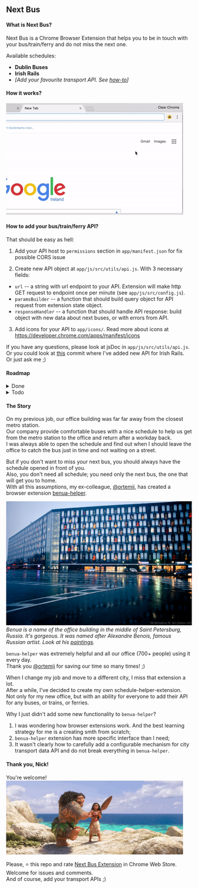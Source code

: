 ## Next Bus

#### What is Next Bus?
Next Bus is a Chrome Browser Extension that helps you to be in touch with your bus/train/ferry and do not miss the next one.  

Available schedules:  
* **Dublin Buses**
* **Irish Rails**
* *[Add your favourite transport API. See [how-to](#how-to-add-your-bustrainferry-api)]*

#### How it works?
![Example of use](assets/readme/example.gif)

#### How to add your bus/train/ferry API?

That should be easy as hell:  

1. Add your API host to `permissions` section in `app/manifest.json` for fix possible CORS issue  

2. Create new API object at `app/js/src/utils/api.js`. With 3 necessary fields:
  * `url` -- a string with url endpoint to your API. Extension will make http GET request to endpoint once per minute (see `app/js/src/config.js`).   
  * `paramsBuilder` -- a function that should build query object for API request from extension state object.   
  * `responseHandler` -- a function that should handle API response: build object with new data about next buses, or with errors from API.    

3. Add icons for your API to `app/icons/`. Read more about icons at https://developer.chrome.com/apps/manifest/icons

If you have any questions, please look at jsDoc in `app/js/src/utils/api.js`.  
Or you could look at [this](https://github.com/nkapliev/next-bus/commit/537771d3f6218cc9e8d54e4b3c2d3d859744e701) commit where I've added new API for Irish Rails.  
Or just ask me ;)  

#### Roadmap

<details>
  <summary>Done</summary><p>
  * mvp  
  * api call abstraction for other cities  
  * draw interface  
  * beautify view  
  * icons  
  * linter and precommit checking  
  * browserify + babelify + watchify + sourcemapify ... wtffy is going on with this -fy?  
  * Make errors from background page explicit  
  * move setInterval renew from popup to background script (demon script renew list with setTimeout(xhr) )  
  * Promises  
  * jsdoc  
  * renew extension icon so user don't have to open popup for checking the bus (badge)  
  * Licence  
  * add bus id input  
  * README.md  
  * Contribute instructions for other cities
  * Try to follow "Contribute instructions for other cities" and add new api: Dublin trains api  
  * optimize gif and image in readme.md
  * about page in Chrome Web Store    
  * github descriptions  
</p></details>
<details>
  <summary>Todo</summary><p>
  * draw big and large tiles for Chrome Web Store  
  * github pages?  
  * Think about universal non-ireland related icon. With commute theme.  
  * Add tabs in popup to save several stops in several APIs. To compare time between buses and trains.
  * tests. Hmm should start with them next time :)  
  * Add loglevels  
  * Google Analytics counter. (What is it for?)    
  * Add FF, Safari, etc.  
  * Add ability to add stops from map  
  * Add some static API  
  * Add ability to add API privately (== locally)  
  * Add castomizable view for each API  
  * Add popup notifications  
  * Inline install: https://developer.chrome.com/webstore/inline_installation?hl=en-US    
  * Add youtube video of usage with cats, unicornes and nice music  
</p></details>

#### The Story
On my previous job, our office building was far far away from the closest metro station.  
Our company provide comfortable buses with a nice schedule to help us get from the metro station to the office and return after a workday back.  
I was always able to open the schedule and find out when I should leave the office to catch the bus just in time and not waiting on a street.  

But if you don't want to miss your next bus, you should always have the schedule opened in front of you.  
Also, you don't need all schedule; you need only the next bus, the one that will get you to home.  
With all this assumptions, my ex-colleague, [@ortemij](https://github.com/ortemij), has created a browser extension [benua-helper](https://github.com/ortemij/benua-helper).  

![Benua](assets/readme/benua.jpg)  
*Benua is a name of the office building in the middle of Saint Petersburg, Russia. It's gorgeous. It was named after Alexandre Benois, famous Russian artist. Look at his [paintings](https://www.wikiart.org/en/alexandre-benois).*  

`benua-helper` was extremely helpful and all our office (700+ people) using it every day.  
Thank you [@ortemij](https://github.com/ortemij) for saving our time so many times! ;)  

When I change my job and move to a different city, I miss that extension a lot.  
After a while, I've decided to create my own schedule-helper-extension.  
Not only for my new office, but with an ability for everyone to add their API for any buses, or trains, or ferries.     

Why I just didn't add some new functionality to `benua-helper`?  
 1. I was wondering how browser extensions work. And the best learning strategy for me is a creating smth from scratch;  
 2. `benua-helper` extension has more specific interface than I need; 
 3. It wasn't clearly how to carefully add a configurable mechanism for city transport data API and do not break everything in `benua-helper`.

#### Thank you, Nick!
You're welcome!  
![You're welcome!](assets/readme/youre-welcome.gif) 
 
Please, :star: this repo and rate [Next Bus Extension](https://chrome.google.com/webstore/detail/next-bus/gihhhhnhnlinalnmkdfjbecdjnoelpid) in Chrome Web Store.  
Welcome for issues and comments.  
And of course, add your transport APIs ;)
